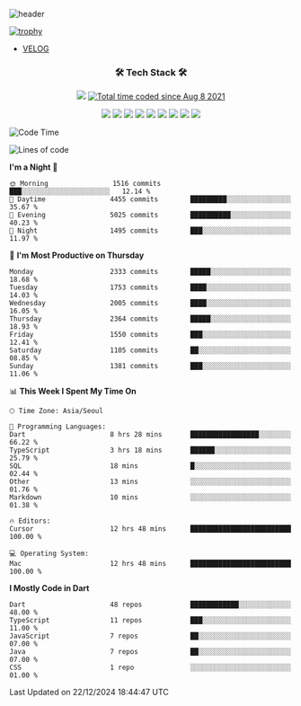 <!--
**Ohgyuchan/Ohgyuchan** is a ✨ _special_ ✨ repository because its `README.md` (this file) appears on your GitHub profile.

Here are some ideas to get you started:

- 🔭 I’m currently working on ...
- 🌱 I’m currently learning ...
- 👯 I’m looking to collaborate on ...
- 🤔 I’m looking for help with ...
- 💬 Ask me about ...
- 📫 How to reach me: ...
- 😄 Pronouns: ...
- ⚡ Fun fact: ...
-->
![header](https://capsule-render.vercel.app/api?type=soft&color=auto&height=150&section=header&text=Ohgyuchan&fontSize=80&animation=twinkling)

[![trophy](https://github-profile-trophy.vercel.app/?username=Ohgyuchan&column=-1)](https://github.com/ryo-ma/github-profile-trophy)

<!-- ### Hi there 👋 -->
  * [VELOG](https://velog.io/@terman)



<h3 align="center"><b>🛠 Tech Stack 🛠</b></h3>

<p align="center">
<a href="https://hits.seeyoufarm.com"><img src="https://hits.seeyoufarm.com/api/count/incr/badge.svg?url=https%3A%2F%2Fgithub.com%2FOhgyuchan&count_bg=%2379C83D&title_bg=%23555555&icon=&icon_color=%23E7E7E7&title=visitors+%F0%9F%99%8C&edge_flat=false"/></a> <a href="https://wakatime.com/@9d35e6a9-2400-4e9b-b741-9597e6de1373"><img src="https://wakatime.com/badge/user/9d35e6a9-2400-4e9b-b741-9597e6de1373.svg" alt="Total time coded since Aug 8 2021" /></a></p>


<p align="center">
<img src="https://img.shields.io/badge/HTML5-E34F26?style=flat-square&logo=HTML5&logoColor=white"/></a>
<img src="https://img.shields.io/badge/CSS3-1572B6?style=flat-square&logo=CSS3&logoColor=white"/></a>
<img src="https://img.shields.io/badge/JavaScript-F7DF1E?style=flat-square&logo=JavaScript&logoColor=white"/></a>
<!-- <img src="https://img.shields.io/badge/Node.js-339933?style=flat-square&logo=Node.js&logoColor=white"/></a> &nbsp -->
<img src="https://img.shields.io/badge/Android-3DDC84?style=flat-square&logo=Android&logoColor=white"/></a> 
<img src="https://img.shields.io/badge/Flutter-02569B?style=flat-square&logo=Flutter&logoColor=white"></a> 
<img src="https://img.shields.io/badge/Dart-0175C2?style=flat-square&logo=Dart&logoColor=white"></a> 
<!-- <img src="https://img.shields.io/badge/R-0175C2?style=flat-square&logo=R&logoColor=white"></a> &nbsp -->
<!-- <img src="https://img.shields.io/badge/MongoDB-47A248?style=flat-square&logo=MongoDB&logoColor=white"/></a> &nbsp -->
<!-- <img src="https://img.shields.io/badge/MySQL-4479A1?style=flat-square&logo=MySQL&logoColor=white"/></a> &nbsp -->
<img src="https://img.shields.io/badge/c++-00599C?style=flat-square&logo=c%2B%2B&logoColor=white"/></a> 
<img src="https://img.shields.io/badge/python-0175C2?style=flat-square&logo=python&logoColor=white"></a> 
<img src="https://img.shields.io/badge/github-181717?style=flat-square&logo=github&logoColor=white"></a> 
<!-- <img src="https://img.shields.io/badge/unity-FCC624?style=flat-square&logo=unity&logoColor=black"></a>  -->
<!-- <img src="https://img.shields.io/badge/Amazon AWS-232F3E?style=flat-square&logo=Amazon%20AWS&logoColor=white"/></a> &nbsp -->
</p></b>

<!-- <h3 align="center"><b>⚡️ Stats ⚡️</b></h3> -->

<!-- ![Terman's GitHub stats](https://github-readme-stats.vercel.app/api?username=Ohgyuchan&count_private=true&show_icons=true&theme=buefy) -->
  
<!--START_SECTION:waka-->
![Code Time](http://img.shields.io/badge/Code%20Time-2%2C512%20hrs%2055%20mins-blue)

![Lines of code](https://img.shields.io/badge/From%20Hello%20World%20I%27ve%20Written-32.5%20million%20lines%20of%20code-blue)

**I'm a Night 🦉** 

```text
🌞 Morning                1516 commits        ███░░░░░░░░░░░░░░░░░░░░░░   12.14 % 
🌆 Daytime                4455 commits        █████████░░░░░░░░░░░░░░░░   35.67 % 
🌃 Evening                5025 commits        ██████████░░░░░░░░░░░░░░░   40.23 % 
🌙 Night                  1495 commits        ███░░░░░░░░░░░░░░░░░░░░░░   11.97 % 
```
📅 **I'm Most Productive on Thursday** 

```text
Monday                   2333 commits        █████░░░░░░░░░░░░░░░░░░░░   18.68 % 
Tuesday                  1753 commits        ████░░░░░░░░░░░░░░░░░░░░░   14.03 % 
Wednesday                2005 commits        ████░░░░░░░░░░░░░░░░░░░░░   16.05 % 
Thursday                 2364 commits        █████░░░░░░░░░░░░░░░░░░░░   18.93 % 
Friday                   1550 commits        ███░░░░░░░░░░░░░░░░░░░░░░   12.41 % 
Saturday                 1105 commits        ██░░░░░░░░░░░░░░░░░░░░░░░   08.85 % 
Sunday                   1381 commits        ███░░░░░░░░░░░░░░░░░░░░░░   11.06 % 
```


📊 **This Week I Spent My Time On** 

```text
🕑︎ Time Zone: Asia/Seoul

💬 Programming Languages: 
Dart                     8 hrs 28 mins       █████████████████░░░░░░░░   66.22 % 
TypeScript               3 hrs 18 mins       ██████░░░░░░░░░░░░░░░░░░░   25.79 % 
SQL                      18 mins             █░░░░░░░░░░░░░░░░░░░░░░░░   02.44 % 
Other                    13 mins             ░░░░░░░░░░░░░░░░░░░░░░░░░   01.76 % 
Markdown                 10 mins             ░░░░░░░░░░░░░░░░░░░░░░░░░   01.38 % 

🔥 Editors: 
Cursor                   12 hrs 48 mins      █████████████████████████   100.00 % 

💻 Operating System: 
Mac                      12 hrs 48 mins      █████████████████████████   100.00 % 
```

**I Mostly Code in Dart** 

```text
Dart                     48 repos            ████████████░░░░░░░░░░░░░   48.00 % 
TypeScript               11 repos            ███░░░░░░░░░░░░░░░░░░░░░░   11.00 % 
JavaScript               7 repos             ██░░░░░░░░░░░░░░░░░░░░░░░   07.00 % 
Java                     7 repos             ██░░░░░░░░░░░░░░░░░░░░░░░   07.00 % 
CSS                      1 repo              ░░░░░░░░░░░░░░░░░░░░░░░░░   01.00 % 
```




 Last Updated on 22/12/2024 18:44:47 UTC
<!--END_SECTION:waka-->
